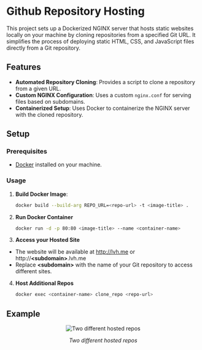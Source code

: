 # Github Repository Hosting

This project sets up a Dockerized NGINX server that hosts static websites locally on your machine by cloning repositories from a specified Git URL. It simplifies the process of deploying static HTML, CSS, and JavaScript files directly from a Git repository. 

## Features

- **Automated Repository Cloning**: Provides a script to clone a repository from a given URL.
- **Custom NGINX Configuration**: Uses a custom `nginx.conf` for serving files based on subdomains.
- **Containerized Setup**: Uses Docker to containerize the NGINX server with the cloned repository.

## Setup

### Prerequisites

- [Docker](https://docs.docker.com/get-docker/) installed on your machine.

### Usage

1. **Build Docker Image**:
 
   ```bash
   docker build --build-arg REPO_URL=<repo-url> -t <image-title> .
2. **Run Docker Container**
    ``` bash
    docker run -d -p 80:80 <image-title> --name <container-name> 
      ```
3. **Access your Hosted Site**
- The website will be available at http://lvh.me or http://<strong>\<subdomain></strong>.lvh.me
- Replace **\<subdomain>** with the name of your Git repository to access different sites.

4. **Host Additional Repos**

    ```bash
    docker exec <container-name> clone_repo <repo-url>
    ```

## Example
<div align="center">
    <img src="img/example.png" alt="Two different hosted repos">
    <p><em>Two different hosted repos</em></p>
</div>
